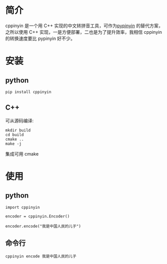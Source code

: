 # 简介

cppinyin 是一个用 C++ 实现的中文转拼音工具，可作为[pypinyin](https://github.com/mozillazg/python-pinyin) 的替代方案，之所以使用 C++ 实现，一是方便部署，二也是为了提升效率，我相信 cppinyin 的转换速度要比 pypinyin 好不少。


# 安装

## python

```
pip install cppinyin
```

## C++

可从源码编译:

```
mkdir build
cd build
cmake ..
make -j
```

集成可用 cmake


# 使用

## python

```
import cppinyin

encoder = cppinyin.Encoder()

encoder.encode("我是中国人民的儿子")
```

## 命令行

```
cppinyin encode 我是中国人民的儿子
```

